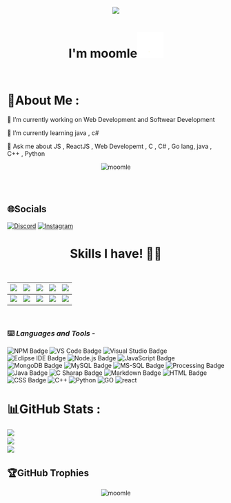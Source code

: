 <p align="center">
  <img src="https://miro.medium.com/max/2048/1*OohqW5DGh9CQS4hLY5FXzA.png" height="230"/>
</p>
<h1 align="center">I'm <a>moomle<a><img src="https://github.com/Kathryn-Jie/Kathryn-Jie/blob/main/wave.gif" width="60px"/></h1>


<Br>

# 💫About Me :
🔭 I’m currently working on Web Development and Softwear Development

🌱 I’m currently learning java , c#

💬 Ask me about JS , ReactJS , Web Developemt , C , C# , Go lang, java , C++ , Python

  
<p align="center">
  <img src="https://komarev.com/ghpvc/?username=moomle0000&label=Profile%20views&color=0e75b6&style=flat" alt="moomle"/> 
</p>
  
<br>



  
<br />

## 🌐Socials
[![Discord](https://img.shields.io/badge/Discord-%237289DA.svg?logo=discord&logoColor=white)](htttps://discord.gg/qDbhFBvCVc) [![Instagram](https://img.shields.io/badge/Instagram-%23E4405F.svg?logo=Instagram&logoColor=white)](https://instagram.com/lm_moomle) 

  <h1 align="center">Skills I have! 🤸‍♂</h1>
<Br>
  
|![](https://img.shields.io/badge/Node.js-43853D?style=for-the-badge&logo=node.js&logoColor=white)|![](https://img.shields.io/badge/NT-Web%20Development-blue?style=for-the-badge)|![](https://img.shields.io/badge/NT-robotics-yallow?style=for-the-badge)|![](https://img.shields.io/badge/NT-Web%20Scraping-red?style=for-the-badge)|![](https://img.shields.io/badge/Dashboards-red?style=for-the-badge)|
|---|---|---|---|---|
|![](https://img.shields.io/badge/NT-Problem%20solving-blue?style=for-the-badge)|![](https://img.shields.io/badge/NT-IoT-green?style=for-the-badge)|![](https://img.shields.io/badge/NT-designing-red?style=for-the-badge)|![](https://img.shields.io/badge/NT-Firewalls%20and%20Security-blue?style=for-the-badge)|![](https://img.shields.io/badge/And%20More!-yellow?style=for-the-badge)|
  
<Br>

### ⌨️ **_Languages and Tools -_**

![NPM Badge](https://img.shields.io/badge/-NPM-0D1117?logo=npm)
![VS Code Badge](https://img.shields.io/badge/-Visual_Studio_Code-0D1117?logo=visual-studio-code&logoColor=007ACC)
![Visual Studio Badge](https://img.shields.io/badge/-Visual_Studio-0D1117?logo=visual-studio&logoColor=007ACC)
![Eclipse IDE Badge](https://img.shields.io/badge/-Eclipse_IDE-0D1117?logo=eclipse-ide&logoColor=007ACC)
![Node.js Badge](https://img.shields.io/badge/-Node.js-0D1117?logo=node.js)
![JavaScript Badge](https://img.shields.io/badge/-JavaScript-0D1117?logo=javascript)
![MongoDB Badge](https://img.shields.io/badge/-MongoDB-0D1117?logo=mongodb)
![MySQL Badge](https://img.shields.io/badge/-MySQL-0D1117?logo=mysql)
![MS-SQL Badge](https://img.shields.io/badge/-SQL_Server-0D1117?logo=microsoftsqlserver)
![Processing Badge](https://img.shields.io/badge/-Processing-0D1117?logo=processing-foundation&logoColor=006699)
![Java Badge](https://img.shields.io/badge/-Java-0D1117?logo=java)
![C Sharap Badge](https://img.shields.io/badge/-C_Sharp-0D1117?logo=csharp&logoColor=239120)
![Markdown Badge](https://img.shields.io/badge/-Markdown-0D1117?logo=markdown)
![HTML Badge](https://img.shields.io/badge/-HTML-0D1117?logo=html5)
![CSS Badge](https://img.shields.io/badge/-CSS-0D1117?logo=css3&logoColor=1572B6)
![C++](https://img.shields.io/badge/c++-0D1117.svg?&logo=c%2B%2B&logoColor=white)
![Python](https://img.shields.io/badge/Python-0D1117.svg?&logo=Python&logoColor=yallow)
![GO](https://img.shields.io/badge/GO-0D1117.svg?&logo=GO&logoColor=yallow)
![react](https://img.shields.io/badge/react-0D1117.svg?&logo=react&logoColor=%2361DAFB)


  
  
# 📊GitHub Stats :
![](https://github-readme-stats.vercel.app/api?username=moomle0000&theme=radical&hide_border=false&include_all_commits=false&count_private=false)<br/>
![](https://github-readme-streak-stats.herokuapp.com/?user=moomle0000&theme=radical&hide_border=false)<br/>
![](https://github-readme-stats.vercel.app/api/top-langs/?username=moomle0000&theme=radical&hide_border=false&include_all_commits=false&count_private=false&layout=compact)

## 🏆GitHub Trophies

<p align="center">

<img src="https://github-trophies.vercel.app/?username=moomle0000&theme=radical&no-frame=false&no-bg=false&margin-w=4e75b6&style=flat" alt="moomle"/> 
</p>




